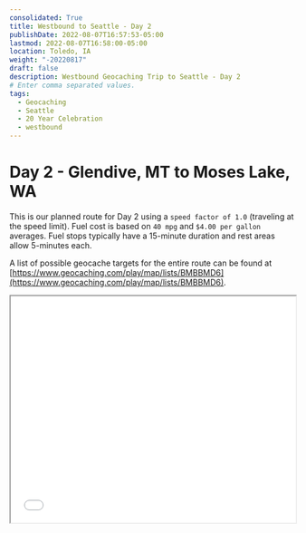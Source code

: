 ```yaml
---
consolidated: True
title: Westbound to Seattle - Day 2
publishDate: 2022-08-07T16:57:53-05:00
lastmod: 2022-08-07T16:58:00-05:00
location: Toledo, IA
weight: "-20220817"
draft: false
description: Westbound Geocaching Trip to Seattle - Day 2
# Enter comma separated values.
tags:
  - Geocaching
  - Seattle
  - 20 Year Celebration
  - westbound
---
```


# Day 2 - Glendive, MT to Moses Lake, WA

This is our planned route for Day 2 using a `speed factor of 1.0` (traveling at the speed limit).  Fuel cost is based on `40 mpg` and `$4.00 per gallon` averages.  Fuel stops typically have a 15-minute duration and rest areas allow 5-minutes each.

A list of possible geocache targets for the entire route can be found at [https://www.geocaching.com/play/map/lists/BMBBMD6](https://www.geocaching.com/play/map/lists/BMBBMD6).  

<iframe src="/html/Westbound-Day-2.html" style="width: 100%; height: 400px; border:1;" title="Westbound Day 2"></iframe>
